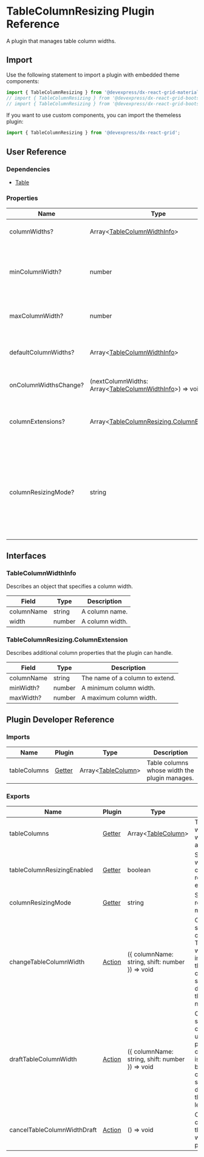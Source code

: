# TableColumnResizing Plugin Reference

A plugin that manages table column widths.

## Import

Use the following statement to import a plugin with embedded theme components:

```js
import { TableColumnResizing } from '@devexpress/dx-react-grid-material-ui';
// import { TableColumnResizing } from '@devexpress/dx-react-grid-bootstrap4';
// import { TableColumnResizing } from '@devexpress/dx-react-grid-bootstrap3';
```

If you want to use custom components, you can import the themeless plugin:

```js
import { TableColumnResizing } from '@devexpress/dx-react-grid';
```

## User Reference

### Dependencies

- [Table](table.md)

### Properties

Name | Type | Default | Description
-----|------|---------|------------
columnWidths? | Array&lt;[TableColumnWidthInfo](#tablecolumnwidthinfo)&gt; | | Specifies column widths.
minColumnWidth? | number | `45` for [Bootstrap3](https://www.npmjs.com/package/@devexpress/dx-react-grid-bootstrap3); `55` for [Bootstrap4](https://www.npmjs.com/package/@devexpress/dx-react-grid-bootstrap4); `40` for [Material-UI](https://www.npmjs.com/package/@devexpress/dx-react-grid-material-ui); | Specifies a column's minimum width.
maxColumnWidth? | number | `Infinity` | Specifies a column's maximum width.
defaultColumnWidths? | Array&lt;[TableColumnWidthInfo](#tablecolumnwidthinfo)&gt; | [] | Specifies initial column widths in uncontrolled mode.
onColumnWidthsChange? | (nextColumnWidths: Array&lt;[TableColumnWidthInfo](#tablecolumnwidthinfo)&gt;) => void | | Handles column width changes.
columnExtensions? | Array&lt;[TableColumnResizing.ColumnExtension](#tablecolumnresizingcolumnextension)&gt; | [] | Additional column properties that the plugin can handle.
columnResizingMode? | string | 'widget' | Specifies resizing mode. May be defined as 'widget' or 'nextColumn'. In 'widget' resizing mode not allow to use 'auto' or '%' sizes.

## Interfaces

### TableColumnWidthInfo

Describes an object that specifies a column width.

Field | Type | Description
------|------|------------
columnName | string | A column name.
width | number | A column width.

### TableColumnResizing.ColumnExtension

Describes additional column properties that the plugin can handle.

Field | Type | Description
------|------|------------
columnName | string | The name of a column to extend.
minWidth? | number | A minimum column width.
maxWidth? | number | A maximum column width.

## Plugin Developer Reference

### Imports

Name | Plugin | Type | Description
-----|--------|------|------------
tableColumns | [Getter](../../../dx-react-core/docs/reference/getter.md) | Array&lt;[TableColumn](table.md#tablecolumn)&gt; | Table columns whose width the plugin manages.

### Exports

Name | Plugin | Type | Description
-----|--------|------|------------
tableColumns | [Getter](../../../dx-react-core/docs/reference/getter.md) | Array&lt;[TableColumn](table.md#tablecolumn)&gt; | Table columns with new width values applied.
tableColumnResizingEnabled | [Getter](../../../dx-react-core/docs/reference/getter.md) | boolean | Specifies whether table column resizing is enabled.
columnResizingMode | [Getter](../../../dx-react-core/docs/reference/getter.md) | string | Specifies resizing mode.
changeTableColumnWidth | [Action](../../../dx-react-core/docs/reference/action.md) | ({ columnName: string, shift: number }) => void | Changes the specified column width. The column width is increased by the corresponding shift value, or decreased if the value is negative.
draftTableColumnWidth | [Action](../../../dx-react-core/docs/reference/action.md) | ({ columnName: string, shift: number }) => void | Changes the specified column width used for preview. The column width is increased by the corresponding shift value, or decreased if the value is less than zero.
cancelTableColumnWidthDraft | [Action](../../../dx-react-core/docs/reference/action.md) | () => void | Cancels changes to the column width used for preview.

